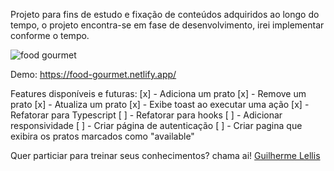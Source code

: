 Projeto para fins de estudo e fixação de conteúdos adquiridos ao longo do tempo, o projeto encontra-se em fase de desenvolvimento, irei implementar conforme o tempo.

![food gourmet](https://user-images.githubusercontent.com/18725901/130305763-58f0ea69-8c37-4dd6-a0d8-4bf91d648e98.png)

Demo: https://food-gourmet.netlify.app/

Features disponíveis e futuras:
[x] - Adiciona um prato
[x] - Remove um prato
[x] - Atualiza um prato
[x] - Exibe toast ao executar uma ação
[x] - Refatorar para Typescript
[ ] - Refatorar para hooks
[ ] - Adicionar responsividade
[ ] - Criar página de autenticação
[ ] - Criar pagina que exibira os pratos marcados como "available"

Quer particiar para treinar seus conhecimentos? chama ai!
[Guilherme Lellis](mailto:lguilherme44@gmail.com)



